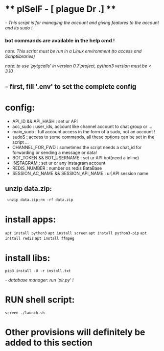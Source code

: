 # ** plSelF - [ plague Dr .] **
*- This script is for managing the account and giving features to the account and its sudo !*

### bot commands are available in the help cmd !
*note: This script must be run in a Linux environment (to access and Scriptlibraries)*

*note: to use 'pytgcalls' in version 0.7 project, python3 version must be < 3.10*

## - first, fill '.env' to set the complete config
# config:

* API_ID && API_HASH :  set ur API 
* acc_sudo :  user_ids, account like channel account to chat group or ... 
* main_sudo :  full account access in the form of a sudo, not an account !
* sudoS :  access to some commands, all these options can be set in the script ... 
* CHANNEL_FOR_FWD :  sometimes the script needs a chat_id for forwarding or sending a message or data!
* BOT_TOKEN && BOT_USERNAME :  set ur API bot(need a inline)
* INSTAGRAM :  set ur or any instagram account
* REDIS_NUMBER : number os redis BataBase
* SESSION_AC_NAME && SESSION_API_NAME :  ur|API session name

## unzip data.zip: 
``` unzip data.zip;rm -rf data.zip```

# install apps:
```apt install python3```
```apt install screen```
```apt install python3-pip```
```apt install redis```
```apt install ffmpeg```

# install libs:
```pip3 install -U -r install.txt```

*- database manager: run 'plr.py' !*

# RUN shell script:
```screen ./launch.sh```

# Other provisions will definitely be added to this section
